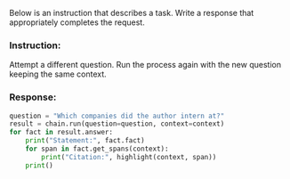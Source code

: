 Below is an instruction that describes a task. Write a response that appropriately completes the request.

### Instruction:
Attempt a different question. Run the process again with the new question keeping the same context.

### Response:
```python
question = "Which companies did the author intern at?"
result = chain.run(question=question, context=context)
for fact in result.answer:
    print("Statement:", fact.fact)
    for span in fact.get_spans(context):
        print("Citation:", highlight(context, span))
    print()
```